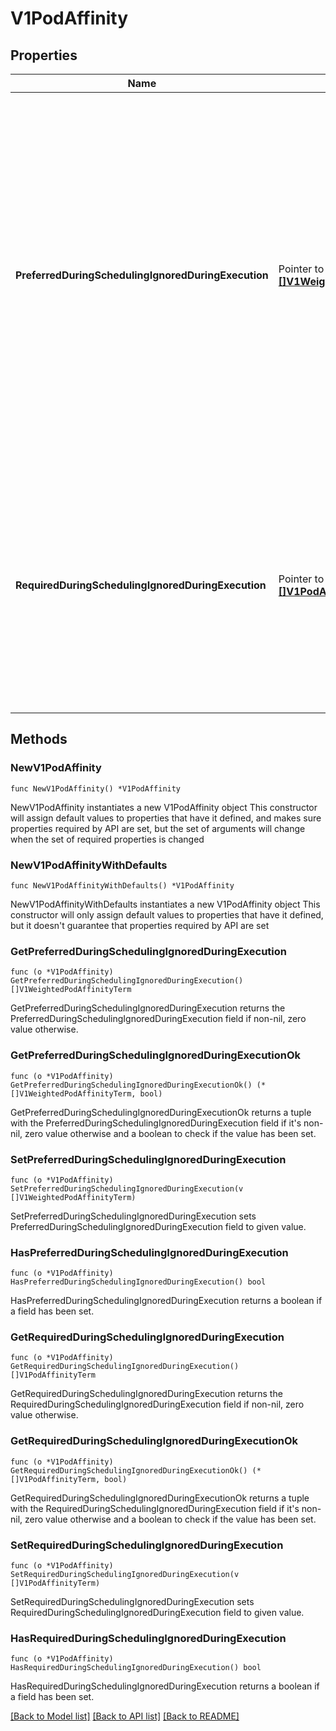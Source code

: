 # V1PodAffinity

## Properties

Name | Type | Description | Notes
------------ | ------------- | ------------- | -------------
**PreferredDuringSchedulingIgnoredDuringExecution** | Pointer to [**[]V1WeightedPodAffinityTerm**](V1WeightedPodAffinityTerm.md) | The scheduler will prefer to schedule pods to nodes that satisfy the affinity expressions specified by this field, but it may choose a node that violates one or more of the expressions. The node that is most preferred is the one with the greatest sum of weights, i.e. for each node that meets all of the scheduling requirements (resource request, requiredDuringScheduling affinity expressions, etc.), compute a sum by iterating through the elements of this field and adding \&quot;weight\&quot; to the sum if the node has pods which matches the corresponding podAffinityTerm; the node(s) with the highest sum are the most preferred. | [optional] 
**RequiredDuringSchedulingIgnoredDuringExecution** | Pointer to [**[]V1PodAffinityTerm**](V1PodAffinityTerm.md) | If the affinity requirements specified by this field are not met at scheduling time, the pod will not be scheduled onto the node. If the affinity requirements specified by this field cease to be met at some point during pod execution (e.g. due to a pod label update), the system may or may not try to eventually evict the pod from its node. When there are multiple elements, the lists of nodes corresponding to each podAffinityTerm are intersected, i.e. all terms must be satisfied. | [optional] 

## Methods

### NewV1PodAffinity

`func NewV1PodAffinity() *V1PodAffinity`

NewV1PodAffinity instantiates a new V1PodAffinity object
This constructor will assign default values to properties that have it defined,
and makes sure properties required by API are set, but the set of arguments
will change when the set of required properties is changed

### NewV1PodAffinityWithDefaults

`func NewV1PodAffinityWithDefaults() *V1PodAffinity`

NewV1PodAffinityWithDefaults instantiates a new V1PodAffinity object
This constructor will only assign default values to properties that have it defined,
but it doesn't guarantee that properties required by API are set

### GetPreferredDuringSchedulingIgnoredDuringExecution

`func (o *V1PodAffinity) GetPreferredDuringSchedulingIgnoredDuringExecution() []V1WeightedPodAffinityTerm`

GetPreferredDuringSchedulingIgnoredDuringExecution returns the PreferredDuringSchedulingIgnoredDuringExecution field if non-nil, zero value otherwise.

### GetPreferredDuringSchedulingIgnoredDuringExecutionOk

`func (o *V1PodAffinity) GetPreferredDuringSchedulingIgnoredDuringExecutionOk() (*[]V1WeightedPodAffinityTerm, bool)`

GetPreferredDuringSchedulingIgnoredDuringExecutionOk returns a tuple with the PreferredDuringSchedulingIgnoredDuringExecution field if it's non-nil, zero value otherwise
and a boolean to check if the value has been set.

### SetPreferredDuringSchedulingIgnoredDuringExecution

`func (o *V1PodAffinity) SetPreferredDuringSchedulingIgnoredDuringExecution(v []V1WeightedPodAffinityTerm)`

SetPreferredDuringSchedulingIgnoredDuringExecution sets PreferredDuringSchedulingIgnoredDuringExecution field to given value.

### HasPreferredDuringSchedulingIgnoredDuringExecution

`func (o *V1PodAffinity) HasPreferredDuringSchedulingIgnoredDuringExecution() bool`

HasPreferredDuringSchedulingIgnoredDuringExecution returns a boolean if a field has been set.

### GetRequiredDuringSchedulingIgnoredDuringExecution

`func (o *V1PodAffinity) GetRequiredDuringSchedulingIgnoredDuringExecution() []V1PodAffinityTerm`

GetRequiredDuringSchedulingIgnoredDuringExecution returns the RequiredDuringSchedulingIgnoredDuringExecution field if non-nil, zero value otherwise.

### GetRequiredDuringSchedulingIgnoredDuringExecutionOk

`func (o *V1PodAffinity) GetRequiredDuringSchedulingIgnoredDuringExecutionOk() (*[]V1PodAffinityTerm, bool)`

GetRequiredDuringSchedulingIgnoredDuringExecutionOk returns a tuple with the RequiredDuringSchedulingIgnoredDuringExecution field if it's non-nil, zero value otherwise
and a boolean to check if the value has been set.

### SetRequiredDuringSchedulingIgnoredDuringExecution

`func (o *V1PodAffinity) SetRequiredDuringSchedulingIgnoredDuringExecution(v []V1PodAffinityTerm)`

SetRequiredDuringSchedulingIgnoredDuringExecution sets RequiredDuringSchedulingIgnoredDuringExecution field to given value.

### HasRequiredDuringSchedulingIgnoredDuringExecution

`func (o *V1PodAffinity) HasRequiredDuringSchedulingIgnoredDuringExecution() bool`

HasRequiredDuringSchedulingIgnoredDuringExecution returns a boolean if a field has been set.


[[Back to Model list]](../README.md#documentation-for-models) [[Back to API list]](../README.md#documentation-for-api-endpoints) [[Back to README]](../README.md)


